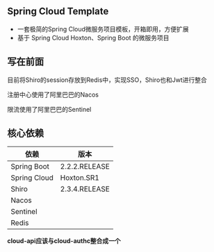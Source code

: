 ## Spring Cloud Template

- 一套极简的Spring Cloud微服务项目模板，开箱即用，方便扩展
- 基于 Spring Cloud Hoxton、Spring Boot 的微服务项目

## 写在前面

目前将Shiro的session存放到Redis中，实现SSO，Shiro也和Jwt进行整合

注册中心使用了阿里巴巴的Nacos

限流使用了阿里巴巴的Sentinel

## 核心依赖

| 依赖         | 版本          |
| ------------ | ------------- |
| Spring Boot  | 2.2.2.RELEASE |
| Spring Cloud | Hoxton.SR1    |
| Shiro        | 2.3.4.RELEASE |
| Nacos        |               |
| Sentinel     |               |
| Redis        |               |

**cloud-api应该与cloud-authc整合成一个**
